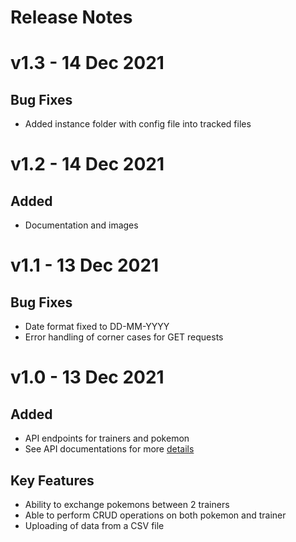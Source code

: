 # Release Notes

# v1.3 - 14 Dec 2021
## Bug Fixes

- Added instance folder with config file into tracked files

# v1.2 - 14 Dec 2021
## Added

- Documentation and images

# v1.1 - 13 Dec 2021

## Bug Fixes

- Date format fixed to DD-MM-YYYY
- Error handling of corner cases for GET requests

# v1.0 - 13 Dec 2021

## Added

- API endpoints for trainers and pokemon
- See API documentations for more [details](./docs/index.html)

## Key Features

- Ability to exchange pokemons between 2 trainers
- Able to perform CRUD operations on both pokemon and trainer
- Uploading of data from a CSV file
